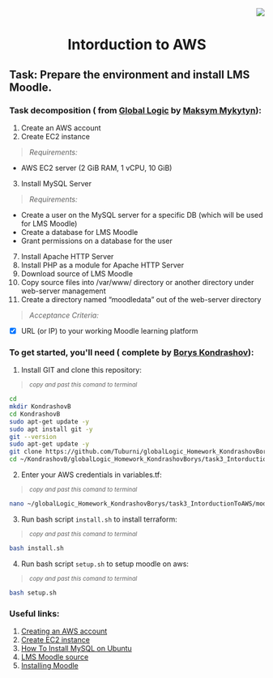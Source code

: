 <p align="right"><img src="https://camo.githubusercontent.com/3cc8eb3e3705250f3d4e19adcb36c55563d37cb19e8fc0792a0fc07a4e6e2e91/68747470733a2f2f696d672e736869656c64732e696f2f62616467652f416d617a6f6e5f4157532d4646393930303f7374796c653d666f722d7468652d6261646765266c6f676f3d616d617a6f6e617773266c6f676f436f6c6f723d7768697465" style="max-width: 100%;" data-canonical-src="https://img.shields.io/badge/Amazon_AWS-FF9900?style=for-the-badge&amp;logo=amazonaws&amp;logoColor=white"> </p>

# <p align="center"> Intorduction to AWS </p>


## Task: Prepare the environment and install LMS Moodle.


### Task decomposition ( from [Global Logic](https://www.globallogic.com/) by [Maksym Mykytyn](https://github.com/myrkytyn)):
1. Create an AWS account
2. Create EC2 instance 
> *Requirements:*
- AWS EC2  server (2 GiB RAM, 1 vCPU, 10 GiB)
3. Install MySQL Server
> *Requirements:*
- Create a user on the MySQL server for a specific DB (which will be used for LMS Moodle)
- Create a database for LMS Moodle
- Grant permissions on a database for the user
7. Install Apache HTTP Server
8. Install PHP as a module for Apache HTTP Server
9. Download source of LMS Moodle
10. Copy source files into /var/www/ directory or another directory under web-server management
11. Create a directory named “moodledata” out of the web-server directory
> *Acceptance Criteria:*
- [X] URL (or IP) to your working Moodle learning platform

    
### To get started, you'll need ( complete by [Borys Kondrashov](https://github.com/Tuburni)):

1. Install GIT and clone this repository:
>  <sub> _copy and past this comand to terminal_ </sub>
```bash
cd
mkdir KondrashovB
cd KondrashovB
sudo apt-get update -y
sudo apt install git -y
git --version
sudo apt-get update -y
git clone https://github.com/Tuburni/globalLogic_Homework_KondrashovBorys
cd ~/KondrashovB/globalLogic_Homework_KondrashovBorys/task3_IntorductionToAWS/
```

2. Enter your AWS credentials in variables.tf:
>  <sub> _copy and past this comand to terminal_ </sub>
```bash
nano ~/globalLogic_Homework_KondrashovBorys/task3_IntorductionToAWS/modules/variable.tf
```

3. Run bash script `install.sh` to install terraform:
>  <sub> _copy and past this comand to terminal_ </sub>
```bash
bash install.sh
```
4. Run bash script `setup.sh` to setup moodle on aws:
>  <sub> _copy and past this comand to terminal_ </sub>
```bash
bash setup.sh
```


### Useful links:
1. [Creating an AWS account](https://docs.aws.amazon.com/accounts/latest/reference/manage-acct-creating.html)
2. [Create EC2 instance](https://www.guru99.com/creating-amazon-ec2-instance.html)
3. [How To Install MySQL on Ubuntu](https://www.digitalocean.com/community/tutorials/how-to-install-mysql-on-ubuntu-18-04)
4. [LMS Moodle source](https://download.moodle.org/)
5. [Installing Moodle](https://docs.moodle.org/311/en/Installing_Moodle)
